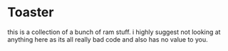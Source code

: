# Toaster
this is a collection of a bunch of ram stuff. i highly suggest not looking at anything here as its all really bad code and also has no value to you.
